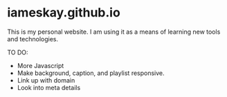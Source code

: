 # iameskay.github.io

This is my personal website. I am using it as a means of learning new tools and technologies. 

TO DO:
- More Javascript
- Make background, caption, and playlist responsive.
- Link up with domain 
- Look into meta details
